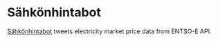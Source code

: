 # Sähkönhintabot

[Sähkönhintabot](https://twitter.com/sahkonhintabot) tweets electricity market price data from ENTSO-E API. 

